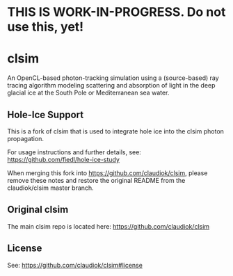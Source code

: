 # THIS IS WORK-IN-PROGRESS. Do not use this, yet!

# clsim

An OpenCL-based photon-tracking simulation using a (source-based) ray tracing algorithm
modeling scattering and absorption of light in the deep glacial ice at the South Pole
or Mediterranean sea water.

## Hole-Ice Support

This is a fork of clsim that is used to integrate hole ice into the clsim photon propagation.

For usage instructions and further details, see:
https://github.com/fiedl/hole-ice-study

When merging this fork into https://github.com/claudiok/clsim, please remove these notes and restore the original README from the claudiok/clsim master branch.

## Original clsim

The main clsim repo is located here:
https://github.com/claudiok/clsim

## License

See: https://github.com/claudiok/clsim#license